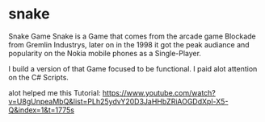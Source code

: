 # snake
Snake Game
Snake is a Game that comes from the arcade game Blockade from Gremlin Industrys,
later on in the 1998 it got the peak audiance and popularity on the Nokia mobile phones as a Single-Player.


I build a version of that Game focused to be functional. I paid alot attention on the C# Scripts.

alot helped me this Tutorial: https://www.youtube.com/watch?v=U8gUnpeaMbQ&list=PLh25ydvY20D3JaHHbZRiAOGDdXpl-X5-Q&index=1&t=1775s
